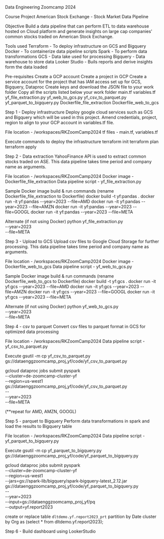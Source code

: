 Data Engineering Zoomcamp 2024 

Course Project
American Stock Exchange - Stock Market Data Pipeline

Objective
Build a data pipeline that can perform ETL to data warehouse hosted on Cloud platform and generate insights on large cap companies' common stocks traded on American Stock Exchange.

Tools used
Terraform - To deploy infrastructure on GCS and Bigquery
Docker - To containerize data pipeline scripts
Spark - To perform data transformations 
GCS - Data lake used for processing
Bigquery - Data warehouse to store data
Looker Studio - Buils reports and derive insights form the data loaded

Pre-requisites
Create a GCP account
Create a project in GCP
Create a service account for the project that has IAM access set up for GCS, Bigquery, Dataproc
Create keys and download the JSON file to your work folder 
Copy all the scripts listed below your work folder
  main.tf
  variables.tf
  yf_file_extraction.py
  yf_web_to_gcs.py
  yf_csv_to_parquet.py
  yf_parquet_to_bigquery.py
  Dockerfile_file_extraction
  Dockerfile_web_to_gcs

Step 1 - Deploy infrastructure
Deploy google cloud services such as GCS and Bigquery which will be used in this project. 
Amend credentials, project, region to align to your GCP account in variables.tf file.

File location - /workspaces/RKZoomCamp2024
tf files - main.tf, variables.tf

Execute commands to deploy the infrastructure
terraform init
terraform plan
terraform apply

Step 2 - Data extraction
YahooFinance API is used to extract common stocks traded on ASE. 
This data pipeline takes time period and company name as arguments. 

File location - /workspaces/RKZoomCamp2024
Docker image - Dockerfile_file_extraction
Data pipeline script - yf_file_extraction.py

Sample Docker image build & run commands (rename Dockerfile_file_extraction to Dockerfile)
docker build -t yf:pandas .
docker run -it yf:pandas --year=2023 --file=AMD
docker run -it yf:pandas --year=2023 --file=AMZN
docker run -it yf:pandas --year=2023 --file=GOOGL
docker run -it yf:pandas --year=2023 --file=META

Alternate (if not using Docker)
python yf_file_extraction.py \
    --year=2023 \
    --file=META

Step 3 - Upload to GCS
Upload csv files to Google Cloud Storage for further processing. 
This data pipeline takes time period and company name as arguments. 

File location - /workspaces/RKZoomCamp2024
Docker image - Dockerfile_web_to_gcs
Data pipeline script - yf_web_to_gcs.py

Sample Docker image build & run commands (rename Dockerfile_web_to_gcs to Dockerfile)
docker build -t yf:gcs .
docker run -it yf:gcs --year=2023 --file=AMD
docker run -it yf:gcs --year=2023 --file=AMZN
docker run -it yf:gcs --year=2023 --file=GOOGL
docker run -it yf:gcs --year=2023 --file=META

Alternate (if not using Docker)
python yf_web_to_gcs.py \
    --year=2023 \
    --file=META

Step 4 - csv to parquet
Convert csv files to parquet format in GCS for optimized data processing

File location - /workspaces/RKZoomCamp2024
Data pipeline script - yf_csv_to_parquet.py

Execute
gsutil -m cp yf_csv_to_parquet.py gs://dataenggzoomcamp_proj_yf/code/yf_csv_to_parquet.py

gcloud dataproc jobs submit pyspark \
    --cluster=de-zoomcamp-cluster-yf \
    --region=us-west1 \
    gs://dataenggzoomcamp_proj_yf/code/yf_csv_to_parquet.py \
    -- \
        --year=2023 \
        --file=META

(**repeat for AMD, AMZN, GOOGL)

Step 5 - parquet to Bigquery
Perform data transformations in spark and load the results to Bigquery table 

File location - /workspaces/RKZoomCamp2024
Data pipeline script - yf_parquet_to_bigquery.py

Execute
gsutil -m cp yf_parquet_to_bigquery.py gs://dataenggzoomcamp_proj_yf/code/yf_parquet_to_bigquery.py

gcloud dataproc jobs submit pyspark \
    --cluster=de-zoomcamp-cluster-yf \
    --region=us-west1 \
    --jars=gs://spark-lib/bigquery/spark-bigquery-latest_2.12.jar \
    gs://dataenggzoomcamp_proj_yf/code/yf_parquet_to_bigquery.py \
    -- \
        --year=2023 \
        --input=gs://dataenggzoomcamp_proj_yf/pq \
        --output=yf.report2023

create or replace table `dltdemo.yf.report2023_prt` 
partition by Date
cluster by Org as 
(select * from dltdemo.yf.report2023);

Step 6 - Build dashboard using LookerStudio

